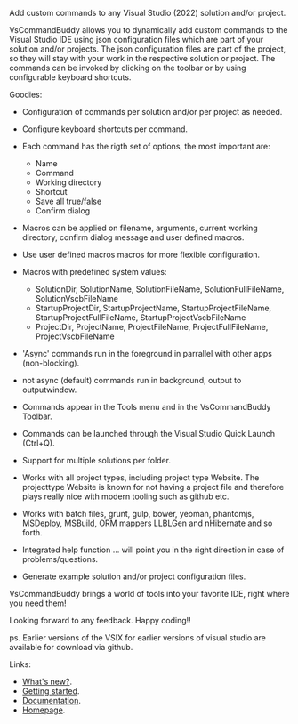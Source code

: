 Add custom commands to any Visual Studio (2022) solution and/or project.

VsCommandBuddy allows you to dynamically add custom commands to the Visual Studio IDE using json configuration files which are part of your solution and/or projects. 
The json configuration files are part of the project, so they will stay with your work in the respective solution or project. The commands can be invoked by clicking on 
the toolbar or by using configurable keyboard shortcuts.

Goodies:
- Configuration of commands per solution and/or per project as needed.
- Configure keyboard shortcuts per command.
- Each command has the rigth set of options, the most important are:
  - Name
  - Command
  - Working directory
  - Shortcut
  - Save all  true/false
  - Confirm dialog

- Macros can be applied on filename, arguments, current working directory, confirm dialog message and user defined macros.
- Use user defined macros macros for more flexible configuration.
- Macros with predefined system values:
  - SolutionDir, SolutionName, SolutionFileName, SolutionFullFileName, SolutionVscbFileName
  - StartupProjectDir, StartupProjectName, StartupProjectFileName, StartupProjectFullFileName, StartupProjectVscbFileName
  - ProjectDir, ProjectName, ProjectFileName, ProjectFullFileName, ProjectVscbFileName

- 'Async' commands run in the foreground in parrallel with other apps (non-blocking).
- not async (default) commands run in background, output to outputwindow.
- Commands appear in the Tools menu and in the VsCommandBuddy Toolbar.

- Commands can be launched through the Visual Studio Quick Launch (Ctrl+Q).
- Support for multiple solutions per folder.
- Works with all project types, including project type Website. The projecttype Website is known for not having a project file and therefore plays really nice with modern tooling such as github etc.
- Works with batch files, grunt, gulp, bower, yeoman, phantomjs, MSDeploy, MSBuild, ORM mappers LLBLGen and nHibernate and so forth.
- Integrated help function ... will point you in the right direction in case of problems/questions.
- Generate example solution and/or project configuration files.

VsCommandBuddy brings a world of tools into your favorite IDE, right where you need them!

Looking forward to any feedback.
Happy coding!!


ps. Earlier versions of the VSIX for earlier versions of visual studio are available for download via github.

Links:

- [What's new?](https://github.com/PaulHuizer/VsCommandBuddy/blob/master/docs/history.md).
- [Getting started](https://github.com/PaulHuizer/VsCommandBuddy/blob/master/docs/gettingstarted.md).
- [Documentation](https://github.com/PaulHuizer/VsCommandBuddy/blob/master/docs/_toc.md).
- [Homepage](https://github.com/PaulHuizer/VsCommandBuddy/blob/master/README.md).

